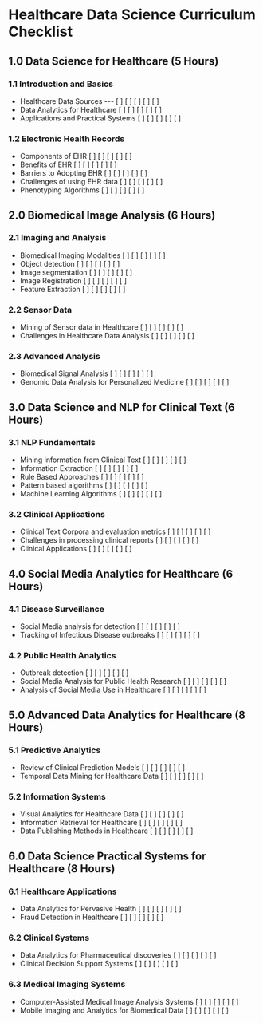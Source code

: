 # Healthcare Data Science Curriculum Checklist

## 1.0 Data Science for Healthcare (5 Hours)
### 1.1 Introduction and Basics
- Healthcare Data Sources                                          --- [ ] [ ] [ ] [ ] [ ]
- Data Analytics for Healthcare                                     [ ] [ ] [ ] [ ] [ ]
- Applications and Practical Systems                                 [ ] [ ] [ ] [ ] [ ]

### 1.2 Electronic Health Records
- Components of EHR                                               [ ] [ ] [ ] [ ] [ ]
- Benefits of EHR                                                 [ ] [ ] [ ] [ ] [ ]
- Barriers to Adopting EHR                                        [ ] [ ] [ ] [ ] [ ]
- Challenges of using EHR data                                    [ ] [ ] [ ] [ ] [ ]
- Phenotyping Algorithms                                           [ ] [ ] [ ] [ ] [ ]

## 2.0 Biomedical Image Analysis (6 Hours)
### 2.1 Imaging and Analysis
- Biomedical Imaging Modalities                                    [ ] [ ] [ ] [ ] [ ]
- Object detection                                                [ ] [ ] [ ] [ ] [ ]
- Image segmentation                                              [ ] [ ] [ ] [ ] [ ]
- Image Registration                                              [ ] [ ] [ ] [ ] [ ]
- Feature Extraction                                              [ ] [ ] [ ] [ ] [ ]

### 2.2 Sensor Data
- Mining of Sensor data in Healthcare                             [ ] [ ] [ ] [ ] [ ]
- Challenges in Healthcare Data Analysis                          [ ] [ ] [ ] [ ] [ ]

### 2.3 Advanced Analysis
- Biomedical Signal Analysis                                       [ ] [ ] [ ] [ ] [ ]
- Genomic Data Analysis for Personalized Medicine                [ ] [ ] [ ] [ ] [ ]

## 3.0 Data Science and NLP for Clinical Text (6 Hours)
### 3.1 NLP Fundamentals
- Mining information from Clinical Text                            [ ] [ ] [ ] [ ] [ ]
- Information Extraction                                          [ ] [ ] [ ] [ ] [ ]
- Rule Based Approaches                                          [ ] [ ] [ ] [ ] [ ]
- Pattern based algorithms                                        [ ] [ ] [ ] [ ] [ ]
- Machine Learning Algorithms                                     [ ] [ ] [ ] [ ] [ ]

### 3.2 Clinical Applications
- Clinical Text Corpora and evaluation metrics                    [ ] [ ] [ ] [ ] [ ]
- Challenges in processing clinical reports                        [ ] [ ] [ ] [ ] [ ]
- Clinical Applications                                            [ ] [ ] [ ] [ ] [ ]

## 4.0 Social Media Analytics for Healthcare (6 Hours)
### 4.1 Disease Surveillance
- Social Media analysis for detection                              [ ] [ ] [ ] [ ] [ ]
- Tracking of Infectious Disease outbreaks                        [ ] [ ] [ ] [ ] [ ]

### 4.2 Public Health Analytics
- Outbreak detection                                              [ ] [ ] [ ] [ ] [ ]
- Social Media Analysis for Public Health Research                [ ] [ ] [ ] [ ] [ ]
- Analysis of Social Media Use in Healthcare                      [ ] [ ] [ ] [ ] [ ]

## 5.0 Advanced Data Analytics for Healthcare (8 Hours)
### 5.1 Predictive Analytics
- Review of Clinical Prediction Models                             [ ] [ ] [ ] [ ] [ ]
- Temporal Data Mining for Healthcare Data                        [ ] [ ] [ ] [ ] [ ]

### 5.2 Information Systems
- Visual Analytics for Healthcare Data                             [ ] [ ] [ ] [ ] [ ]
- Information Retrieval for Healthcare                             [ ] [ ] [ ] [ ] [ ]
- Data Publishing Methods in Healthcare                           [ ] [ ] [ ] [ ] [ ]

## 6.0 Data Science Practical Systems for Healthcare (8 Hours)
### 6.1 Healthcare Applications
- Data Analytics for Pervasive Health                             [ ] [ ] [ ] [ ] [ ]
- Fraud Detection in Healthcare                                    [ ] [ ] [ ] [ ] [ ]

### 6.2 Clinical Systems
- Data Analytics for Pharmaceutical discoveries                    [ ] [ ] [ ] [ ] [ ]
- Clinical Decision Support Systems                                 [ ] [ ] [ ] [ ] [ ]

### 6.3 Medical Imaging Systems
- Computer-Assisted Medical Image Analysis Systems                [ ] [ ] [ ] [ ] [ ]
- Mobile Imaging and Analytics for Biomedical Data                [ ] [ ] [ ] [ ] [ ]
